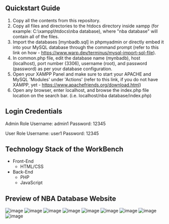 ## Quickstart Guide
1. Copy all the contents from this repository.
2. Copy all files and directories to the htdocs directory inside xampp (for example: C:\xampp\htdocs\nba database), where "nba database" will contain all of the files.
3. Import the databases [mynbadb.sql] in phpmyadmin or directly embed it into your MySQL database through the command prompt (refer to this link on how - https://www.warp.dev/terminus/mysql-import-sql-file).
4. In common.php file, edit the database name (mynbadb), host (localhost), port number (3306), username (root), and password (password) as per your database configuration.
5. Open your XAMPP Panel and make sure to start your APACHE and MySQL 'Modules' under 'Actions' (refer to this link, if you do not have XAMPP, yet - https://www.apachefriends.org/download.html)
6. Open any browser, enter localhost, and browse the index.php file location on the search bar. (i.e. localhost/nba database/index.php)

## Login Credentials
Admin Role
  Username: admin1
  Password: 12345
  
User Role
  Username: user1
  Password: 12345

## Technology Stack of the WorkBench
- Front-End
  - HTML/CSS
- Back-End
  - PHP
  - JavaScript

## Preview of NBA Database Website
![image](https://github.com/aaflores7/NBA-Database-Website/assets/139302714/1d6751fa-83c3-42e4-a1ad-c7a16d362c20)
![image](https://github.com/aaflores7/NBA-Database-Website/assets/139302714/063ffb6a-128d-430f-ae89-0442b694e9ec)
![image](https://github.com/aaflores7/NBA-Database-Website/assets/139302714/48d3f1af-eaed-4b94-a1e1-141284b8b0f8)
![image](https://github.com/aaflores7/NBA-Database-Website/assets/139302714/cec25486-7185-4a2f-a3e0-cd58683eb62f)
![image](https://github.com/aaflores7/NBA-Database-Website/assets/139302714/25d9edba-64bd-4414-83f1-1b2249530a52)
![image](https://github.com/aaflores7/NBA-Database-Website/assets/139302714/28a23785-14c2-45a5-b445-5ca2cea99189)
![image](https://github.com/aaflores7/NBA-Database-Website/assets/139302714/c39f27a3-5ce0-4944-9d80-73843bd5c55a)
![image](https://github.com/aaflores7/NBA-Database-Website/assets/139302714/10a513dc-73d6-4149-902d-d15e933850ae)
![image](https://github.com/aaflores7/NBA-Database-Website/assets/139302714/a38f0f31-e852-4c6a-b0fc-4f67d7b894d5)
